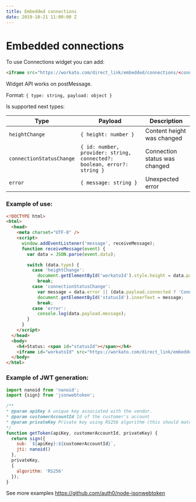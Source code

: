 ```yaml
---
title: Embedded connections
date: 2019-10-21 11:00:00 Z
---
```


# Embedded connections

To use Connections widget you can add: 

```html
<iframe src="https://workato.com/direct_link/embedded/connections/<connection_id>>?workato_dl_token=<jwt_token>"></iframe>
``` 

Widget API works on postMessage. 

Format: `{ type: string, payload: object }` 

Is supported next types: 

| Type  | Payload | Description |
| ------------- | ------------- | -------- |
| `heightChange`  | `{ height: number }`  | Content height was changed
| `connectionStatusChange`  | `{ id: number, provider: string, connected?: boolean, error?: string }`  | Connection status was changed
| `error` | `{ message: string }` | Unexpected error

### Example of use: 

```html
<!DOCTYPE html>
<html>
  <head>
    <meta charset="UTF-8" />
    <script>
      window.addEventListener('message', receiveMessage);
      function receiveMessage(event) {
        var data = JSON.parse(event.data);

        switch (data.type) {
          case 'heightChange':
            document.getElementById('workatoId').style.height = data.payload.height + 'px';
            break;
          case 'connectionStatusChange':
            var message = data.error || (data.payload.connected ? 'Connected' : 'Disconnected');
            document.getElementById('statusId').innerText = message;
            break;
          case 'error': 
            console.log(data.payload.message);
        }
      }
    </script>
  </head>
  <body>
    <h4>Status: <span id="statusId"></span></h4>
    <iframe id="workatoId" src="https://workato.com/direct_link/embedded/connections/<connection_id>>?workato_dl_token=<token>" style="width: 500px; height: 150px; border: 0"></iframe>
  </body>
</html>
```

### Example of JWT generation: 

```javascript
import nanoid from 'nanoid';
import {sign} from 'jsonwebtoken';

/**
* @param apiKey A unique key associated with the vendor.
* @param customerAccountId Id of the customer's account
* @param privateKey Private key using RS256 algorithm (this should match the public key provided to Workato)
*/
function getToken(apiKey, customerAccountId, privateKey) {
  return sign({
    sub: `${apiKey}:${customerAccountId}`,
    jti: nanoid()
  },
  privateKey,
  {
    algorithm: 'RS256'
  });
}
```

See more examples https://github.com/auth0/node-jsonwebtoken

 
